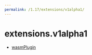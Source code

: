 ```yaml
---
permalink: /1.17/extensions/v1alpha1/
---
```


# extensions.v1alpha1



* [wasmPlugin](wasmPlugin.md)